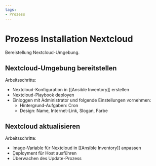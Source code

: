 ```yaml
---
tags:
- Prozess
---
```

# Prozess Installation Nextcloud
Bereistellung Nextcloud-Umgebung.

## Nextcloud-Umgebung bereitstellen

Arbeitsschritte:
* Nextcloud-Konfiguration in [[Ansible Inventory]] erstellen
* Nextcloud-Playbook deployen
* Einloggen mit Administrator und folgende Einstellungen vornehmen:
	* Hintergrund-Aufgaben: Cron
	* Design: Name, Internet-Link, Slogan, Farbe

## Nextcloud aktualisieren

Arbeitsschritte:
* Image-Variable für Nextcloud in [[Ansible Inventory]] anpassen
* Deployment für Host  ausführen
* Überwachen des Update-Prozess